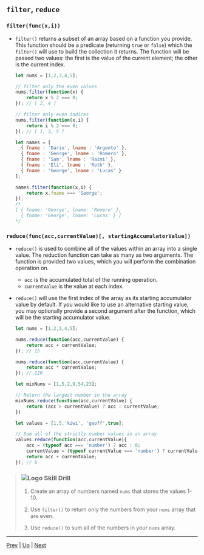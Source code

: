 ## `filter`, `reduce`

### `filter(func(x,i))`
* `filter()` returns a subset of an array based on a function you provide. This function should be a predicate (returning `true` or `false`) which the `filter()` will use to build the collection it returns. The function will be passed two values: the first is the value of the current element; the other is the current index.

  ```javascript
  let nums = [1,2,3,4,5];
  
  // filter only the even values
  nums.filter(function(x) {
	  return x % 2 === 0;
  }); // [ 2, 4 ]
  
  // filter only even indices
  nums.filter(function(x,i) {
	  return i % 2 === 0;
  }); // [ 1, 3, 5 ]
  
  let names = [
    { fname : 'Dario', lname : 'Argento' },
    { fname : 'George', lname : 'Romero' },
    { fname : 'Sam', lname : 'Raimi' },
    { fname : 'Eli', lname : 'Roth' },
    { fname : 'George', lname : 'Lucas' }
  ];
  
  names.filter(function(x,i) {
	  return x.fname === 'George';
  });
  /*
  [ { fname: 'George', lname: 'Romero' },
    { fname: 'George', lname: 'Lucas' } ]
  */
  ```  

### `reduce(func(acc,currentValue)[, startingAccumulatorValue])`
* `reduce()` is used to combine all of the values within an array into a single value. The reduction function can take as many as two arguments. The function is provided two values, which you will perform the combination operation on.
  * `acc` is the accumulated total of the running operation.
  * `currentValue` is the value at each index.

* `reduce()` will use the first index of the array as its starting accumulator value by default. If you would like to use an alternative starting value, you may optionally provide a second argument after the function, which will be the starting accumulator value.

  ```javascript
  let nums = [1,2,3,4,5];
  
  nums.reduce(function(acc,currentValue) {
	  return acc + currentValue;
  }); // 15
  
  nums.reduce(function(acc,currentValue) {
	  return acc * currentValue;
  }); // 120
  
  let mixNums = [1,5,2,9,54,23];
  
  // Return the largest number in the array
  mixNums.reduce(function(acc,currentValue) {
	  return (acc > currentValue) ? acc : currentValue;
  })
  
  let values = [1,5,'kiwi', 'geoff',true];
  
  // Sum all of the strictly number values in an array
  values.reduce(function(acc,currentValue){
	  acc = (typeof acc === 'number') ? acc : 0;
	  currentValue = (typeof currentValue === 'number') ? currentValue : 0;
	  return acc + currentValue;
  }); // 6
  
  ```  


> ### ![Logo](http://skilldistillery.com/downloads/sd_logo.jpg) Skill Drill
> 1. Create an array of numbers named `nums` that stores the values 1-10.  
>
> 1. Use `filter()` to return only the numbers from your `nums` array that are even.
>
> 1. Use `reduce()` to sum all of the numbers in your `nums` array.
>

<hr>

[Prev](indexOfLastIndexOf.md) | [Up](README.md) | [Next](moreArrayMethods-labs.md)

